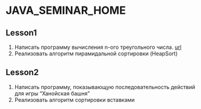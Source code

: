 # JAVA_SEMINAR_HOME


## Lesson1 

1. Написать программу вычисления n-ого треугольного числа. [url](http://ru.wikipedia.org/wiki/Треугольное_число)
2. Реализовать алгоритм пирамидальной сортировки (HeapSort)

## Lesson2

1. Написать программу, показывающую последовательность действий для игры “Ханойская башня”
2. Реализовать алгоритм сортировки вставками